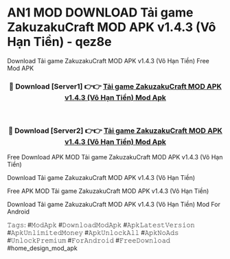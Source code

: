 # AN1 MOD DOWNLOAD Tải game ZakuzakuCraft MOD APK v1.4.3 (Vô Hạn Tiền) - qez8e
Download Tải game ZakuzakuCraft MOD APK v1.4.3 (Vô Hạn Tiền) Free Mod APK

<div align="center">
<h3>🔴 Download [Server1] 👉👉 <a href="https://apk-comot.site?title=Tải_game_ZakuzakuCraft_MOD_APK_v1.4.3_(Vô_Hạn_Tiền)">Tải game ZakuzakuCraft MOD APK v1.4.3 (Vô Hạn Tiền) Mod Apk</a></h3><br>

<h3>🔴 Download [Server2] 👉👉 <a href="https://apk-comot.site?title=Tải_game_ZakuzakuCraft_MOD_APK_v1.4.3_(Vô_Hạn_Tiền)">Tải game ZakuzakuCraft MOD APK v1.4.3 (Vô Hạn Tiền) Mod Apk</a></h3>
</div>


Free Download APK MOD Tải game ZakuzakuCraft MOD APK v1.4.3 (Vô Hạn Tiền)

Download Tải game ZakuzakuCraft MOD APK v1.4.3 (Vô Hạn Tiền) 

Free APK MOD Tải game ZakuzakuCraft MOD APK v1.4.3 (Vô Hạn Tiền) 

Download Tải game ZakuzakuCraft MOD APK v1.4.3 (Vô Hạn Tiền) Mod For Android

𝚃𝚊𝚐𝚜: #𝙼𝚘𝚍𝙰𝚙𝚔 #𝙳𝚘𝚠𝚗𝚕𝚘𝚊𝚍𝙼𝚘𝚍𝙰𝚙𝚔 #𝙰𝚙𝚔𝙻𝚊𝚝𝚎𝚜𝚝𝚅𝚎𝚛𝚜𝚒𝚘𝚗 #𝙰𝚙𝚔𝚄𝚗𝚕𝚒𝚖𝚒𝚝𝚎𝚍𝙼𝚘𝚗𝚎𝚢 #𝙰𝚙𝚔𝚄𝚗𝚕𝚘𝚌𝚔𝙰𝚕𝚕 #𝙰𝚙𝚔𝙽𝚘𝙰𝚍𝚜 #𝚄𝚗𝚕𝚘𝚌𝚔𝙿𝚛𝚎𝚖𝚒𝚞𝚖 #𝙵𝚘𝚛𝙰𝚗𝚍𝚛𝚘𝚒𝚍 #𝙵𝚛𝚎𝚎𝙳𝚘𝚠𝚗𝚕𝚘𝚊𝚍 #home_design_mod_apk